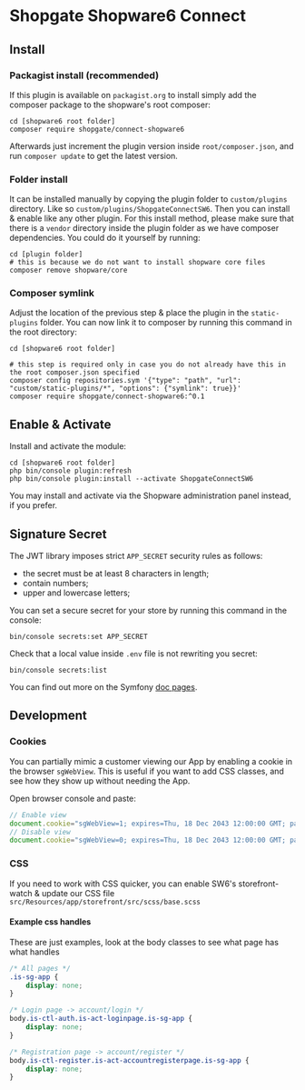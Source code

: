 # Shopgate Shopware6 Connect

## Install

### Packagist install (recommended)

If this plugin is available on `packagist.org` to install simply add the composer package to the shopware's root
composer:

```shell
cd [shopware6 root folder]
composer require shopgate/connect-shopware6
```

Afterwards just increment the plugin version inside `root/composer.json`, and run `composer update` to get the latest
version.

### Folder install

It can be installed manually by copying the plugin folder to `custom/plugins` directory. Like
so `custom/plugins/ShopgateConnectSW6`. Then you can install & enable like any other plugin. For this install method,
please make sure that there is a `vendor` directory inside the plugin folder as we have composer dependencies. You could
do it yourself by running:

```shell
cd [plugin folder]
# this is because we do not want to install shopware core files
composer remove shopware/core
```

### Composer symlink

Adjust the location of the previous step & place the plugin in the `static-plugins` folder. You can now link it to
composer by running this command in the root directory:

```shell
cd [shopware6 root folder]

# this step is required only in case you do not already have this in the root composer.json specified
composer config repositories.sym '{"type": "path", "url": "custom/static-plugins/*", "options": {"symlink": true}}'
composer require shopgate/connect-shopware6:^0.1
```

## Enable & Activate

Install and activate the module:

```shell
cd [shopware6 root folder]
php bin/console plugin:refresh
php bin/console plugin:install --activate ShopgateConnectSW6
```

You may install and activate via the Shopware administration panel instead, if you prefer.

## Signature Secret

The JWT library imposes strict `APP_SECRET` security rules as follows:

* the secret must be at least 8 characters in length;
* contain numbers;
* upper and lowercase letters;

You can set a secure secret for your store by running this command in the console:

```shell
bin/console secrets:set APP_SECRET
```

Check that a local value inside `.env` file is not rewriting you secret:

```shell
bin/console secrets:list
```

You can find out more on the Symfony [doc pages](https://symfony.com/doc/5.4/configuration/secrets.html).

## Development

### Cookies

You can partially mimic a customer viewing our App by enabling a cookie in the browser `sgWebView`. This is useful if
you want to add CSS classes, and see how they show up without needing the App.

Open browser console and paste:

```javascript
// Enable view
document.cookie="sgWebView=1; expires=Thu, 18 Dec 2043 12:00:00 GMT; path=/; SameSite=None; Secure";
// Disable view
document.cookie="sgWebView=0; expires=Thu, 18 Dec 2043 12:00:00 GMT; path=/; SameSite=None; Secure";
```

### CSS

If you need to work with CSS quicker, you can enable SW6's storefront-watch & update our CSS file
`src/Resources/app/storefront/src/scss/base.scss`

#### Example css handles

These are just examples, look at the body classes to see what page has what handles

```css
/* All pages */
.is-sg-app {
    display: none;
}

/* Login page -> account/login */
body.is-ctl-auth.is-act-loginpage.is-sg-app {
    display: none;
}

/* Registration page -> account/register */
body.is-ctl-register.is-act-accountregisterpage.is-sg-app {
    display: none;
}
```
